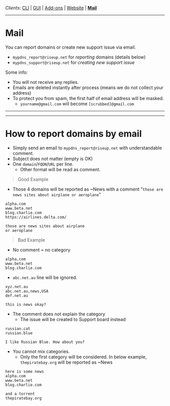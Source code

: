 _Clients_:    [CLI](client_cli.md) | [GUI](client_gui.md) | [Add-ons](client_addon.md) | [Website](client_web.md) | [**Mail**](client_mail.md)

----

# Mail

You can report domains or create new support issue via email.

- `mypdns_report@riseup.net` for _reporting_ domains (details below)
- `mypdns_support@riseup.net` for _creating new support issue_

Some info:
- You will not receive any replies.
- Emails are deleted instantly after process (means we do not collect your address)
- To protect you from spam, the first half of email address will be masked.
  - `yourname@gmail.com` will become `[scrubbed]@gmail.com`


----
----

# How to report domains by email

- Simply send an email to `mypdns_report@riseup.net` with understandable comment.
- Subject does not matter (empty is OK)
- One `domain`/`FQDN`/`URL` per line.
  - Other format will be read as comment.


> Good Example

- Those 4 domains will be reported as ~News with a comment "`those are news sites about airplane or aeroplane`"

```
alpha.com
www.beta.net
blog.charlie.com
https://airlines.delta.com/

those are news sites about airplane
or aeroplane
```


> Bad Example

- No comment = no category
```
alpha.com
www.beta.net
blog.charlie.com
```

- `abc.net.au` line will be ignored.
```
xyz.net.au
abc.net.au,news,USA
def.net.au

this is news okay?
```

- The comment does not explain the category
  - The issue will be created to Support board instead
```
russian.cat
russian.blue

I like Russian Blue. How about you?
```

- You cannot mix categories.
  - Only the first category will be considered. In below example, `thepiratebay.org` will be reported as ~News
```
here is some news
alpha.com
www.beta.net
blog.charlie.com

and a torrent
thepiratebay.org
```
